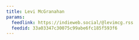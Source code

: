 ```yaml
---
title: Levi McGranahan
params:
  feedlink: https://indieweb.social/@levimcg.rss
  feedid: 33a03347c30075c99abe6fc185f593f6
---
```

